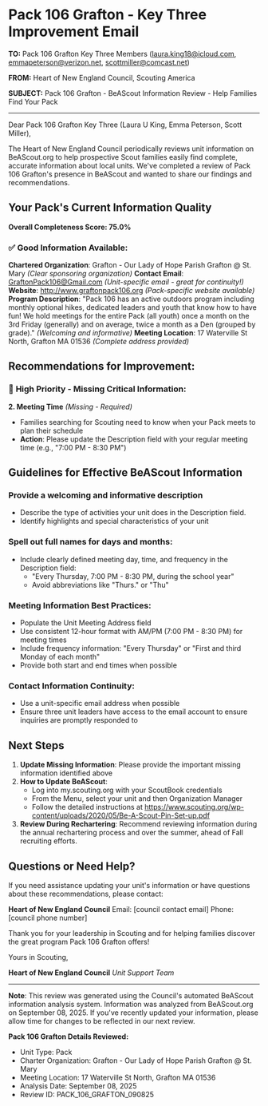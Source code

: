 # Pack 106 Grafton - Key Three Improvement Email

**TO:** Pack 106 Grafton Key Three Members (laura.king18@icloud.com, emmapeterson@verizon.net, scottmiller@comcast.net)

**FROM:** Heart of New England Council, Scouting America

**SUBJECT:** Pack 106 Grafton - BeAScout Information Review - Help Families Find Your Pack

---

Dear Pack 106 Grafton Key Three (Laura U King, Emma Peterson, Scott Miller),

The Heart of New England Council periodically reviews unit information on BeAScout.org to help prospective Scout families easily find complete, accurate information about local units. We've completed a review of Pack 106 Grafton's presence in BeAScout and wanted to share our findings and recommendations.

## Your Pack's Current Information Quality

**Overall Completeness Score: 75.0%**

### ✅ **Good Information Available:**
**Chartered Organization**: Grafton - Our Lady of Hope Parish Grafton @ St. Mary *(Clear sponsoring organization)*
**Contact Email**: GraftonPack106@Gmail.com *(Unit-specific email - great for continuity!)*
**Website**: http://www.graftonpack106.org *(Pack-specific website available)*
**Program Description**: "Pack 106 has an active outdoors program including monthly optional hikes, dedicated leaders and youth that know how to have fun! We hold meetings for the entire Pack (all youth) once a month on the 3rd Friday (generally) and on average, twice a month as a Den (grouped by grade)." *(Welcoming and informative)*
**Meeting Location**: 17 Waterville St North, Grafton MA 01536 *(Complete address provided)*

## Recommendations for Improvement:

### 🔴 **High Priority - Missing Critical Information:**

**2. Meeting Time** *(Missing - Required)*
- Families searching for Scouting need to know when your Pack meets to plan their schedule
- **Action**: Please update the Description field with your regular meeting time (e.g., "7:00 PM - 8:30 PM")

## Guidelines for Effective BeAScout Information

### **Provide a welcoming and informative description**
- Describe the type of activities your unit does in the Description field.
- Identify highlights and special characteristics of your unit

### **Spell out full names for days and months:**
- Include clearly defined meeting day, time, and frequency in the Description field:
  - "Every Thursday, 7:00 PM - 8:30 PM, during the school year"
  - Avoid abbreviations like "Thurs." or "Thu"

### **Meeting Information Best Practices:**
- Populate the Unit Meeting Address field
- Use consistent 12-hour format with AM/PM (7:00 PM - 8:30 PM) for meeting times
- Include frequency information: "Every Thursday" or "First and third Monday of each month"
- Provide both start and end times when possible

### **Contact Information Continuity:**
- Use a unit-specific email address when possible
- Ensure three unit leaders have access to the email account to ensure inquiries are promptly responded to

## Next Steps

1. **Update Missing Information**: Please provide the important missing information identified above
2. **How to Update BeAScout**: 
   - Log into my.scouting.org with your ScoutBook credentials
   - From the Menu, select your unit and then Organization Manager
   - Follow the detailed instructions at
     https://www.scouting.org/wp-content/uploads/2020/05/Be-A-Scout-Pin-Set-up.pdf
3. **Review During Rechartering**: Recommend reviewing information during the annual rechartering process and over the summer, ahead of Fall recruiting efforts.

## Questions or Need Help?

If you need assistance updating your unit's information or have questions about these recommendations, please contact:

**Heart of New England Council**
Email: [council contact email]
Phone: [council phone number]

Thank you for your leadership in Scouting and for helping families discover the great program Pack 106 Grafton offers!

Yours in Scouting,

**Heart of New England Council**
*Unit Support Team*

---

**Note**: This review was generated using the Council's automated BeAScout information analysis system. Information was analyzed from BeAScout.org on September 08, 2025. If you've recently updated your information, please allow time for changes to be reflected in our next review.

**Pack 106 Grafton Details Reviewed:**
- Unit Type: Pack
- Charter Organization: Grafton - Our Lady of Hope Parish Grafton @ St. Mary
- Meeting Location: 17 Waterville St North, Grafton MA 01536
- Analysis Date: September 08, 2025
- Review ID: PACK_106_GRAFTON_090825